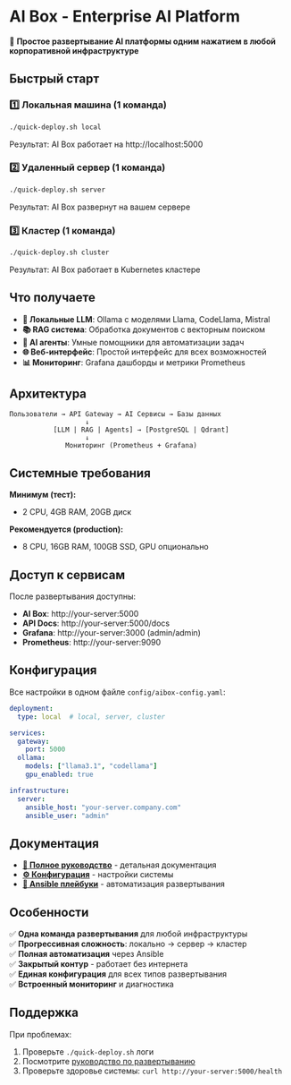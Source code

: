 # AI Box - Enterprise AI Platform

🚀 **Простое развертывание AI платформы одним нажатием в любой корпоративной инфраструктуре**

## Быстрый старт

### 1️⃣ Локальная машина (1 команда)
```bash
./quick-deploy.sh local
```
Результат: AI Box работает на http://localhost:5000

### 2️⃣ Удаленный сервер (1 команда)
```bash
./quick-deploy.sh server
```
Результат: AI Box развернут на вашем сервере

### 3️⃣ Кластер (1 команда)
```bash
./quick-deploy.sh cluster
```
Результат: AI Box работает в Kubernetes кластере

## Что получаете

- **🤖 Локальные LLM**: Ollama с моделями Llama, CodeLlama, Mistral
- **📚 RAG система**: Обработка документов с векторным поиском
- **🔧 AI агенты**: Умные помощники для автоматизации задач
- **🌐 Веб-интерфейс**: Простой интерфейс для всех возможностей
- **📊 Мониторинг**: Grafana дашборды и метрики Prometheus

## Архитектура

```
Пользователи → API Gateway → AI Сервисы → Базы данных
                   ↓
           [LLM | RAG | Agents] → [PostgreSQL | Qdrant]
                   ↓
              Мониторинг (Prometheus + Grafana)
```

## Системные требования

**Минимум (тест):**
- 2 CPU, 4GB RAM, 20GB диск

**Рекомендуется (production):**
- 8 CPU, 16GB RAM, 100GB SSD, GPU опционально

## Доступ к сервисам

После развертывания доступны:
- **AI Box**: http://your-server:5000
- **API Docs**: http://your-server:5000/docs  
- **Grafana**: http://your-server:3000 (admin/admin)
- **Prometheus**: http://your-server:9090

## Конфигурация

Все настройки в одном файле `config/aibox-config.yaml`:
```yaml
deployment:
  type: local  # local, server, cluster

services:
  gateway:
    port: 5000
  ollama:
    models: ["llama3.1", "codellama"]
    gpu_enabled: true

infrastructure:
  server:
    ansible_host: "your-server.company.com"
    ansible_user: "admin"
```

## Документация

- **[📖 Полное руководство](docs/DEPLOYMENT_GUIDE.md)** - детальная документация
- **[⚙️ Конфигурация](config/aibox-config.yaml)** - настройки системы
- **[🔧 Ansible плейбуки](ansible/)** - автоматизация развертывания

## Особенности

✅ **Одна команда развертывания** для любой инфраструктуры  
✅ **Прогрессивная сложность**: локально → сервер → кластер  
✅ **Полная автоматизация** через Ansible  
✅ **Закрытый контур** - работает без интернета  
✅ **Единая конфигурация** для всех типов развертывания  
✅ **Встроенный мониторинг** и диагностика  

## Поддержка

При проблемах:
1. Проверьте `./quick-deploy.sh` логи
2. Посмотрите [руководство по развертыванию](docs/DEPLOYMENT_GUIDE.md)
3. Проверьте здоровье системы: `curl http://your-server:5000/health`